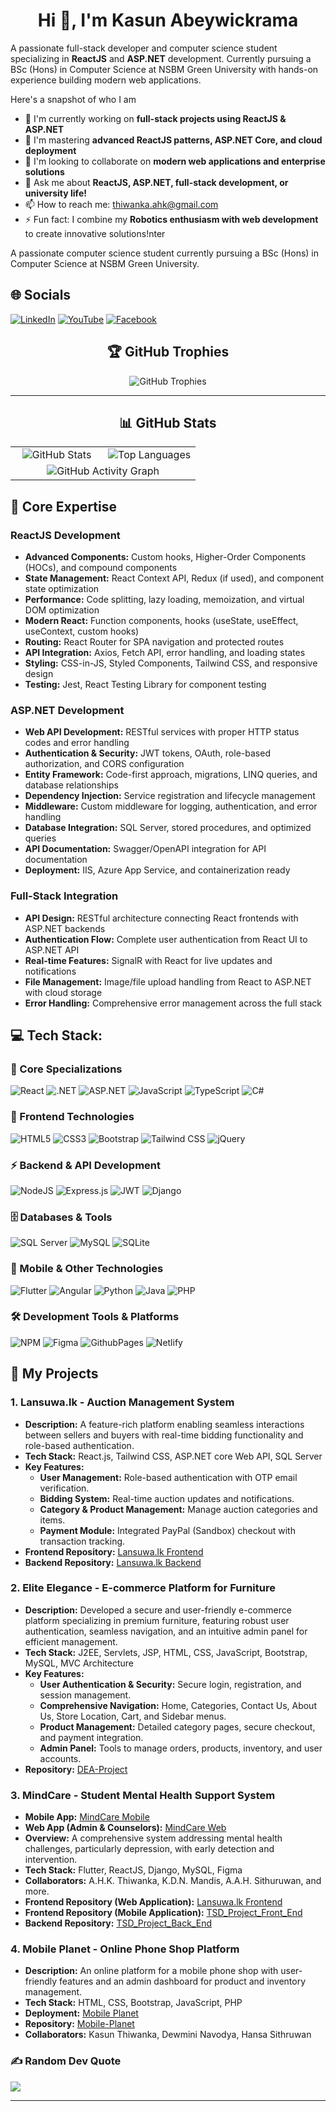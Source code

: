 <h1 align="center">Hi 👋, I'm Kasun Abeywickrama</h1>

A passionate full-stack developer and computer science student specializing in **ReactJS** and **ASP.NET** development. Currently pursuing a BSc (Hons) in Computer Science at NSBM Green University with hands-on experience building modern web applications.
<!-- 
<img src="https://cdn.dribbble.com/users/1162077/screenshots/3848914/programmer.gif" alt="" align="right" width="300" style="border: 1px solid #ccc; border-radius: 15px; margin-top: 10px;"> -->

Here's a snapshot of who I am
- 🔭 I'm currently working on **full-stack projects using ReactJS & ASP.NET**
- 🌱 I'm mastering **advanced ReactJS patterns, ASP.NET Core, and cloud deployment**
- 👯 I'm looking to collaborate on **modern web applications and enterprise solutions**
- 💬 Ask me about **ReactJS, ASP.NET, full-stack development, or university life!**
- 📫 How to reach me: thiwanka.ahk@gmail.com
- ⚡ Fun fact: I combine my **Robotics enthusiasm with web development** to create innovative solutions!nter

A passionate computer science student currently pursuing a BSc (Hons) in Computer Science at NSBM Green University. 



## 🌐 Socials
[![LinkedIn](https://img.shields.io/badge/LinkedIn-%230077B5.svg?logo=linkedin&logoColor=white)](https://www.linkedin.com/in/Kasun-Abeywickrama-721676249?utm_source=share&utm_campaign=share_via&utm_content=profile&utm_medium=android_app) 
[![YouTube](https://img.shields.io/badge/YouTube-%23FF0000.svg?logo=YouTube&logoColor=white)](https://www.youtube.com/@Dev-Labs)
[![Facebook](https://img.shields.io/badge/Facebook-%231877F2.svg?logo=Facebook&logoColor=white)](https://www.facebook.com/profile.php?id=100011203440936&mibextid=ZbWKwL) 
<!-- [![Instagram](https://img.shields.io/badge/Instagram-%23E4405F.svg?logo=Instagram&logoColor=white)](https://instagram.com/) 
[![TikTok](https://img.shields.io/badge/TikTok-%23000000.svg?logo=TikTok&logoColor=white)](https://tiktok.com) 
[![Reddit](https://img.shields.io/badge/Reddit-%23FF4500.svg?logo=Reddit&logoColor=white)](https://reddit.com)  -->

<div align="center">



## 🏆 GitHub Trophies
<p align="center">
  <img src="https://github-profile-trophy.vercel.app/?username=Kasun-Abeywickrama&theme=algolia&no-frame=false&no-bg=false&margin-w=4&row=2&column=9" alt="GitHub Trophies" />
</p>

---



## 📊 GitHub Stats

<div align="center">
  <table>
    <tr>
      <td width="50%" align="center">
        <img src="https://github-readme-stats.vercel.app/api?username=Kasun-Abeywickrama&show_icons=true&theme=tokyonight&hide_border=true&locale=en&count_private=true" alt="GitHub Stats" />
      </td>
      <td width="50%" align="center">
        <img src="https://github-readme-stats.vercel.app/api/top-langs?username=Kasun-Abeywickrama&show_icons=true&locale=en&layout=compact&theme=tokyonight&hide_border=true&card_width=450" alt="Top Languages" />
      </td>
    </tr>
    <tr>
      <td colspan="2" align="center">
        <img src="https://github-profile-summary-cards.vercel.app/api/cards/profile-details?username=Kasun-Abeywickrama&theme=tokyonight" alt="GitHub Activity Graph" />
      </td>
    </tr>
  </table>
</div>

</div>


## 🎯 Core Expertise



### ReactJS Development
- **Advanced Components:** Custom hooks, Higher-Order Components (HOCs), and compound components
- **State Management:** React Context API, Redux (if used), and component state optimization
- **Performance:** Code splitting, lazy loading, memoization, and virtual DOM optimization  
- **Modern React:** Function components, hooks (useState, useEffect, useContext, custom hooks)
- **Routing:** React Router for SPA navigation and protected routes
- **API Integration:** Axios, Fetch API, error handling, and loading states
- **Styling:** CSS-in-JS, Styled Components, Tailwind CSS, and responsive design
- **Testing:** Jest, React Testing Library for component testing

### ASP.NET Development  
- **Web API Development:** RESTful services with proper HTTP status codes and error handling
- **Authentication & Security:** JWT tokens, OAuth, role-based authorization, and CORS configuration
- **Entity Framework:** Code-first approach, migrations, LINQ queries, and database relationships
- **Dependency Injection:** Service registration and lifecycle management
- **Middleware:** Custom middleware for logging, authentication, and error handling
- **Database Integration:** SQL Server, stored procedures, and optimized queries
- **API Documentation:** Swagger/OpenAPI integration for API documentation
- **Deployment:** IIS, Azure App Service, and containerization ready

### Full-Stack Integration
- **API Design:** RESTful architecture connecting React frontends with ASP.NET backends
- **Authentication Flow:** Complete user authentication from React UI to ASP.NET API
- **Real-time Features:** SignalR with React for live updates and notifications
- **File Management:** Image/file upload handling from React to ASP.NET with cloud storage
- **Error Handling:** Comprehensive error management across the full stack



## 💻 Tech Stack:

### 🎯 Core Specializations
![React](https://img.shields.io/badge/react-%2320232a.svg?style=for-the-badge&logo=react&logoColor=%2361DAFB) 
![.NET](https://img.shields.io/badge/.NET-5C2D91?style=for-the-badge&logo=.net&logoColor=white)
![ASP.NET](https://img.shields.io/badge/ASP.NET-5C2D91?style=for-the-badge&logo=.net&logoColor=white)
![JavaScript](https://img.shields.io/badge/javascript-%23323330.svg?style=for-the-badge&logo=javascript&logoColor=%23F7DF1E) 
![TypeScript](https://img.shields.io/badge/typescript-%23007ACC.svg?style=for-the-badge&logo=typescript&logoColor=white)
![C#](https://img.shields.io/badge/c%23-%23239120.svg?style=for-the-badge&logo=c-sharp&logoColor=white)

### 🚀 Frontend Technologies
![HTML5](https://img.shields.io/badge/html5-%23E34F26.svg?style=for-the-badge&logo=html5&logoColor=white) 
![CSS3](https://img.shields.io/badge/css3-%231572B6.svg?style=for-the-badge&logo=css3&logoColor=white) 
![Bootstrap](https://img.shields.io/badge/bootstrap-%238511FA.svg?style=for-the-badge&logo=bootstrap&logoColor=white)
![Tailwind CSS](https://img.shields.io/badge/tailwindcss-%2338B2AC.svg?style=for-the-badge&logo=tailwind-css&logoColor=white)
![jQuery](https://img.shields.io/badge/jquery-%230769AD.svg?style=for-the-badge&logo=jquery&logoColor=white)

### ⚡ Backend & API Development
![NodeJS](https://img.shields.io/badge/node.js-6DA55F?style=for-the-badge&logo=node.js&logoColor=white) 
![Express.js](https://img.shields.io/badge/express.js-%23404d59.svg?style=for-the-badge&logo=express&logoColor=%2361DAFB) 
![JWT](https://img.shields.io/badge/JWT-black?style=for-the-badge&logo=JSON%20web%20tokens)
![Django](https://img.shields.io/badge/django-%23092E20.svg?style=for-the-badge&logo=django&logoColor=white)

### 🗄️ Databases & Tools
![SQL Server](https://img.shields.io/badge/Microsoft%20SQL%20Server-CC2927?style=for-the-badge&logo=microsoft%20sql%20server&logoColor=white)
![MySQL](https://img.shields.io/badge/mysql-%2300000f.svg?style=for-the-badge&logo=mysql&logoColor=white) 
![SQLite](https://img.shields.io/badge/sqlite-%2307405e.svg?style=for-the-badge&logo=sqlite&logoColor=white)

### 📱 Mobile & Other Technologies
![Flutter](https://img.shields.io/badge/Flutter-%2302569B.svg?style=for-the-badge&logo=Flutter&logoColor=white) 
![Angular](https://img.shields.io/badge/angular-%23DD0031.svg?style=for-the-badge&logo=angular&logoColor=white)
![Python](https://img.shields.io/badge/python-3670A0?style=for-the-badge&logo=python&logoColor=ffdd54)
![Java](https://img.shields.io/badge/java-%23ED8B00.svg?style=for-the-badge&logo=openjdk&logoColor=white) 
![PHP](https://img.shields.io/badge/php-%23777BB4.svg?style=for-the-badge&logo=php&logoColor=white)

### 🛠️ Development Tools & Platforms
![NPM](https://img.shields.io/badge/NPM-%23CB3837.svg?style=for-the-badge&logo=npm&logoColor=white)
![Figma](https://img.shields.io/badge/figma-%23F24E1E.svg?style=for-the-badge&logo=figma&logoColor=white) 
![GithubPages](https://img.shields.io/badge/github%20pages-121013?style=for-the-badge&logo=github&logoColor=white) 
![Netlify](https://img.shields.io/badge/netlify-%23000000.svg?style=for-the-badge&logo=netlify&logoColor=#00C7B7) 
<!-- ![Vercel](https://img.shields.io/badge/vercel-%23000000.svg?style=for-the-badge&logo=vercel&logoColor=white) -->
<!--![Windows Terminal](https://img.shields.io/badge/Windows%20Terminal-%234D4D4D.svg?style=for-the-badge&logo=windows-terminal&logoColor=white) -->
<!-- ![Markdown](https://img.shields.io/badge/markdown-%23000000.svg?style=for-the-badge&logo=markdown&logoColor=white) 
![Adobe](https://img.shields.io/badge/adobe-%23FF0000.svg?style=for-the-badge&logo=adobe&logoColor=white) 
![Adobe Photoshop](https://img.shields.io/badge/adobe%20photoshop-%2331A8FF.svg?style=for-the-badge&logo=adobe%20photoshop&logoColor=white)  -->
<!-- ![Docker](https://img.shields.io/badge/docker-%230db7ed.svg?style=for-the-badge&logo=docker&logoColor=white)  -->
<!-- ![Kubernetes](https://img.shields.io/badge/kubernetes-%23326ce5.svg?style=for-the-badge&logo=kubernetes&logoColor=white) -->
<!-- ![AWS](https://img.shields.io/badge/AWS-%23FF9900.svg?style=for-the-badge&logo=amazon-aws&logoColor=white)  -->
<!-- ![Firebase](https://img.shields.io/badge/firebase-%23039BE5.svg?style=for-the-badge&logo=firebase)  -->
<!-- ![Azure](https://img.shields.io/badge/azure-%230072C6.svg?style=for-the-badge&logo=microsoftazure&logoColor=white)  -->
<!-- ![TailwindCSS](https://img.shields.io/badge/tailwindcss-%2338B2AC.svg?style=for-the-badge&logo=tailwind-css&logoColor=white)  -->
<!-- ![Apache](https://img.shields.io/badge/apache-%23D42029.svg?style=for-the-badge&logo=apache&logoColor=white)  -->
<!-- ![Firebase](https://img.shields.io/badge/Firebase-039BE5?style=for-the-badge&logo=Firebase&logoColor=white)  -->
<!-- ![MicrosoftSQLServer](https://img.shields.io/badge/Microsoft%20SQL%20Server-CC2927?style=for-the-badge&logo=microsoft%20sql%20server&logoColor=white)  -->
<!-- ![MongoDB](https://img.shields.io/badge/MongoDB-%234ea94b.svg?style=for-the-badge&logo=mongodb&logoColor=white)  -->



## 🚀 My Projects

### 1. Lansuwa.lk - Auction Management System
- **Description:** A feature-rich platform enabling seamless interactions between sellers and buyers with real-time bidding functionality and role-based authentication.
- **Tech Stack:** React.js, Tailwind CSS, ASP.NET core Web API, SQL Server 
- **Key Features:**  
  - **User Management:** Role-based authentication with OTP email verification.  
  - **Bidding System:** Real-time auction updates and notifications.  
  - **Category & Product Management:** Manage auction categories and items.  
  - **Payment Module:** Integrated PayPal (Sandbox) checkout with transaction tracking.
- **Frontend Repository:** [Lansuwa.lk Frontend](https://github.com/Dewmini-Mandis/auction-management-system-frontend)  
- **Backend Repository:** [Lansuwa.lk Backend](https://github.com/Kasun-Abeywickrama/auction-management-system-backend) 

### 2. Elite Elegance - E-commerce Platform for Furniture
- **Description:** Developed a secure and user-friendly e-commerce platform specializing in premium furniture, featuring robust user authentication, seamless navigation, and an intuitive admin panel for efficient management.
- **Tech Stack:** J2EE, Servlets, JSP, HTML, CSS, JavaScript, Bootstrap, MySQL, MVC Architecture
- **Key Features:**  
  - **User Authentication & Security:** Secure login, registration, and session management.  
  - **Comprehensive Navigation:** Home, Categories, Contact Us, About Us, Store Location, Cart, and Sidebar menus.  
  - **Product Management:** Detailed category pages, secure checkout, and payment integration.  
  - **Admin Panel:** Tools to manage orders, products, inventory, and user accounts.
- **Repository:** [DEA-Project](https://github.com/Kasun-Abeywickrama/DEA-Project.git)  

### 3. MindCare - Student Mental Health Support System
- **Mobile App:** [MindCare Mobile](https://rb.gy/s877g3)
- **Web App (Admin & Counselors):** [MindCare Web](https://tsdmindcare.netlify.app/)
- **Overview:** A comprehensive system addressing mental health challenges, particularly depression, with early detection and intervention.
- **Tech Stack:** Flutter, ReactJS, Django, MySQL, Figma
- **Collaborators:** A.H.K. Thiwanka, K.D.N. Mandis, A.A.H. Sithuruwan, and more.
- **Frontend Repository (Web Application):** [Lansuwa.lk Frontend](https://github.com/Dewmini-Mandis/auction-management-system-frontend)  
- **Frontend Repository (Mobile Application):** [TSD_Project_Front_End](https://github.com/Kasun-Abeywickrama/TSD_Project_Front_End.git)  
- **Backend Repository:** [TSD_Project_Back_End](https://github.com/Kasun-Abeywickrama/TSD_Project_Back_End.git) 


### 4. Mobile Planet - Online Phone Shop Platform
- **Description:** An online platform for a mobile phone shop with user-friendly features and an admin dashboard for product and inventory management.
- **Tech Stack:** HTML, CSS, Bootstrap, JavaScript, PHP
- **Deployment:** [Mobile Planet](http://mobileplanet.lovestoblog.com)
- **Repository:** [Mobile-Planet](https://github.com/Kasun-Abeywickrama/Mobile-Planet.git)
- **Collaborators:** Kasun Thiwanka, Dewmini Navodya, Hansa Sithruwan

### ✍️ Random Dev Quote

![](https://quotes-github-readme.vercel.app/api?type=horizontal&theme=radical)

<!-- ### 🔝 Top Contributed Repo

![](https://github-contributor-stats.vercel.app/api?username=Kasun-Abeywickrama&limit=5&theme=dark&combine_all_yearly_contributions=true) -->

<!-- ### 😂 Random Dev Meme

<img src='https://randommeme-five.vercel.app/' style="height: 400px;"/>
-->
--- 
<!--
[![](https://visitcount.itsvg.in/api?id=Kasun-Abeywickrama&icon=0&color=0)](https://visitcount.itsvg.in)

## 💰 You can help me by Donating
### <h3>Bank Details
-->

<!-- Proudly created with GPRM ( https://gprm.itsvg.in ) -->
